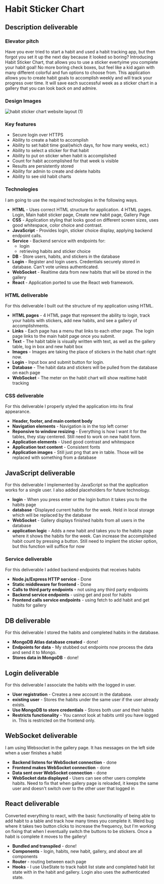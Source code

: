 
# Habit Sticker Chart

## Description deliverable

### Elevator pitch

Have you ever tried to start a habit and used a habit tracking app, but then forgot you set it up the next day because it looked so boring? Introducing Habit Sticker Chart, that allows you to use a sticker evertyime you complete your habit goal! No more boring check boxes, but feel like a kid again with many different colorful and fun options to choose from. This application allows you to create habit goals to accomplish weekly and will track your progress over time. It will save each successful week as a sticker chart in a gallery that you can look back on and admire.

### Design Images

![habit sticker chart website layout (1)](https://github.com/julesrouth/startup/assets/99697554/5eadfaa6-3f57-4121-8689-745829fe351b)


### Key features

-   Secure login over HTTPS
-   Ability to create a habit to accomplish
-   Ability to set habit time goal(which days, for how many weeks, ect.)
-   Ability to select a sticker for that habit
-   Ability to put on sticker when habit is accomplished
-   Count for habit accomplished for that week is visible
-   Results are persistently stored
-   Ability for admin to create and delete habits
-  Ability to see old habit charts

### Technologies

I am going to use the required technologies in the following ways.

-   **HTML**  - Uses correct HTML structure for application. 4 HTML pages. Login, Main habit sticker page, Create new habit page, Gallery Page
-   **CSS**  - Application styling that looks good on different screen sizes, uses good whitespace, color choice and contrast.
-   **JavaScript**  - Provides login, sticker choice display, applying backend endpoint calls.
-   **Service**  - Backend service with endpoints for:
    -   login
    -   retrieving habits and sticker choice
-   **DB**  - Store users, habits, and stickers in the database
-   **Login**  - Register and login users. Credentials securely stored in database. Can't vote unless authenticated.
-   **WebSocket**  - Realtime data from new habits that will be stored in the gallery
-   **React**  - Application ported to use the React web framework.

### HTML deliverable
For this deliverable I built out the structure of my application using HTML.

-    **HTML pages** - 4 HTML page that represent the ability to login, track your habits with stickers, add new habits, and see a gallery of accomplishments.
-    **Links** - Each page has a menu that links to each other page. The login page links to the main habit page once you submit.
-    **Text** - The habit table is visually written with text, as well as the gallery table, log in box and new habit box
-    **Images** - Images are taking the place of stickers in the habit chart right now.
-    **Login** - Input box and submit button for login.
-    **Database** - The habit data and stickers will be pulled from the database on each page
-    **WebSocket** - The meter on the habit chart will show realtime habit tracking

### CSS deliverable
For this deliverable I properly styled the application into its final appearance.

-    **Header, footer, and main content body**
-    **Navigation elements** - Navigation is in the top left corner
-    **Reponsive to window resizing** - Everything is how I want it for the tables, they stay centered. Still need to work on new habit form.
-    **Application elements** - Used good contrast and whitespace
-    **Application text content** - Consistent fonts
-    **Application images** - Still just png that are in table. Those will be replaced with something from a database
## JavaScript deliverable

For this deliverable I implemented by JavaScript so that the application works for a single user. I also added placeholders for future technology.

- **login** - When you press enter or the login button it takes you to the habits page
- **database** -Displayed current habits for the week. Held in local storage which will be replaced by the database
- **WebSocket** - Gallery displays finished habits from all users in the database
- **application logic** - Adds a new habit and takes you to the habits page where it shows the habits for the week. Can increase the accomplished habit count by pressing a button. Still need to implent the sticker option, but this function will suffice for now

### Service deliverable

For this deliverable I added backend endpoints that receives habits

- **Node.js/Express HTTP service** - Done
- **Static middleware for frontend** - Done
- **Calls to third party endpoints** - not using any third party endpoints
- **Backend service endpoints** - using get and post for habits
- **Frontend calls service endpoints** - using fetch to add habit and get habits for gallery

## DB deliverable

For this deliverable I stored the habits and completed habits in the database.

- **MongoDB Atlas database created** - done!
- **Endpoints for data** - My stubbed out endpoints now process the data and send it to Mongo.
- **Stores data in MongoDB** - done!

## Login deliverable

For this deliverable I associate the habits with the logged in user.

- **User registration** - Creates a new account in the database.
- **existing user** - Stores the habits under the same user if the user already exists.
- **Use MongoDB to store credentials** - Stores both user and their habits
- **Restricts functionality** - You cannot look at habits until you have logged in. This is restricted on the frontend only.

## WebSocket deliverable

I am using Websocket in the gallery page. It has messages on the left side when a user finishes a habit

- **Backend listens for WebSocket connection** - done
- **Frontend makes WebSocket connection** - done
- **Data sent over WebSocket connection** - done
- **WebSocket data displayed** - Users can see other users complete habits. Need to fix that when gallery page is reloaded, it keeps the same user and doesn't
                                  switch over to the other user that logged in

## React deliverable

Converted everything to react, with the basic functionality of being able to add habit to a table and track how many times you complete it. Weird bug where it takes two button clicks to increase the frequency, but I'm working on fixing that when I eventually switch the buttons to be stickers. Once a habit is complete it moves to the gallery!

- **Bundled and transpiled** - done!
- **Components** - login, habits, new habit, gallery, and about are all components
- **Router** - routing between each page
- **Hooks** - I use UseState to track habit list state and completed habit list state with in the habit and gallery. Login also uses the authenticated state.
